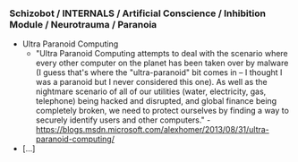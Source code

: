 ### Schizobot / INTERNALS / Artificial Conscience / Inhibition Module / Neurotrauma / Paranoia
* Ultra Paranoid Computing
  * "Ultra Paranoid Computing attempts to deal with the scenario where every other computer on the planet has been taken over by malware (I guess that's where the "ultra-paranoid" bit comes in – I thought I was a paranoid but I never considered this one). As well as the nightmare scenario of all of our utilities (water, electricity, gas, telephone) being hacked and disrupted, and global finance being completely broken, we need to protect ourselves by finding a way to securely identify users and other computers." - https://blogs.msdn.microsoft.com/alexhomer/2013/08/31/ultra-paranoid-computing/
* [...]
